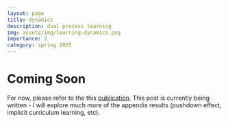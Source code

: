```yaml
---
layout: page
title: dynamics
description: dual process learning
img: assets/img/learning-dynamics.png
importance: 2
category: spring 2025
---
```


# Coming Soon

For now, please refer to the this [publication](https://surajk610.github.io/assets/pdf/Dual_Process_Learning_Con.pdf). This post is currently being written - I will explore much more of the appendix results (pushdown effect, implicit curriculum learning, etc).